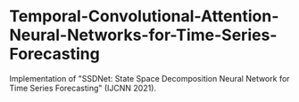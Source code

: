 # Temporal-Convolutional-Attention-Neural-Networks-for-Time-Series-Forecasting
Implementation of "SSDNet: State Space Decomposition Neural Network for Time Series Forecasting" (IJCNN 2021).

